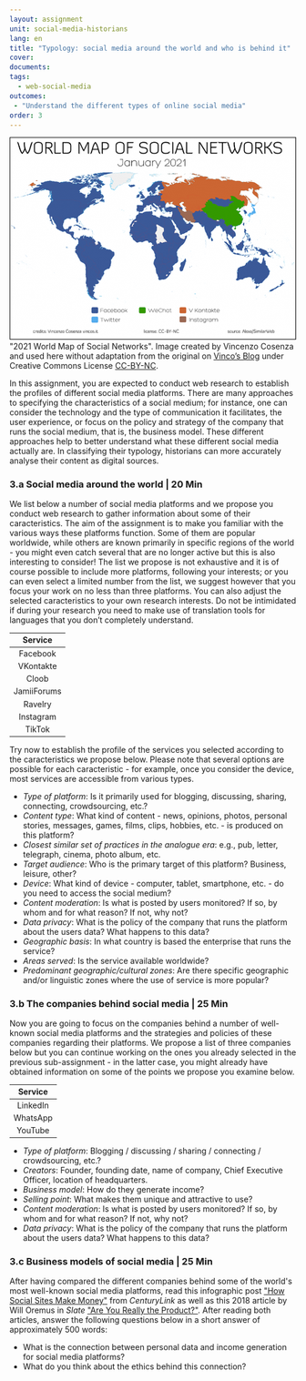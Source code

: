 ```yaml
---
layout: assignment
unit: social-media-historians
lang: en
title: "Typology: social media around the world and who is behind it"
cover:
documents:
tags:
  - web-social-media
outcomes:
 - "Understand the different types of online social media"
order: 3
---
```

![typology](../../assets/images/social-media/typology.png)
"2021 World Map of Social Networks". Image created by Vincenzo Cosenza and used here without adaptation from the original on [Vinco’s Blog](https://vincos.it/world-map-of-social-networks/) under Creative Commons License [CC-BY-NC](https://creativecommons.org/licenses/by-nc/2.0/).

In this assignment, you are expected to conduct web research to establish the profiles of different social media platforms. There are many approaches to specifying the characteristics of a social medium; for instance, one can consider the technology and the type of communication it facilitates, the user experience, or focus on the policy and strategy of the company that runs the social medium, that is, the business model. These different approaches help to better understand what these different social media actually are. In classifying their typology, historians can more accurately analyse their content as digital sources.


<!-- more -->
<!-- briefing-student -->

### 3.a Social media around the world | 20 Min

<!-- section-contents -->

We list below a number of social media platforms and we propose you conduct web research to gather information about some of their caracteristics. The aim of the assignment is to make you familiar with the various ways these platforms function. Some of them are popular worldwide, while others are known primarily in specific regions of the world - you might even catch several that are no longer active but this is also interesting to consider! The list we propose is not exhaustive and it is of course possible to include more platforms, following your interests; or you can even select a limited number from the list, we suggest however that you focus your work on no less than three platforms. You can also adjust the selected caracteristics to your own research interests. Do not be intimidated if during your research you need to make use of translation tools for languages that you don’t completely understand.


| Service |
|:--------:|
| Facebook	|
| VKontakte |
| Cloob |
| JamiiForums | 
| Ravelry | 
| Instagram |
| TikTok |

Try now to establish the profile of the services you selected according to the caracteristics we propose below. Please note that several options are possible for each caracteristic - for example, once you consider the device, most services are accessible from various types.  

- *Type of platform*: Is it primarily used for blogging, discussing, sharing, connecting, crowdsourcing, etc.?
- *Content type*: What kind of content - news, opinions, photos, personal stories, messages, games, films, clips, hobbies, etc. - is produced on this platform?
- *Closest similar set of practices in the analogue era*: e.g., pub, letter, telegraph, cinema, photo album, etc.
- *Target audience*: Who is the primary target of this platform? Business, leisure, other?
- *Device*: What kind of device - computer, tablet, smartphone, etc. - do you need to access the social medium?
- *Content moderation*: Is what is posted by users monitored? If so, by whom and for what reason? If not, why not?
- *Data privacy*: What is the policy of the company that runs the platform about the users data? What happens to this data?
- *Geographic basis*: In what country is based the enterprise that runs the service?   
- *Areas served*: Is the service available worldwide?   
- *Predominant geographic/cultural zones*: Are there specific geographic and/or linguistic zones where the use of service is more popular?  


<!-- section -->

### 3.b The companies behind social media | 25 Min
<!-- section-contents -->

Now you are going to focus on the companies behind a number of well-known social media platforms and the  strategies and policies of these companies regarding their platforms. We propose a list of three companies below but you can continue working on the ones you already selected in the previous sub-assignment - in the latter case, you might already have obtained information on some of the points we propose you examine below. 

| Service |  
|:--------:|
| LinkedIn |
| WhatsApp |
| YouTube |

- *Type of platform*: Blogging / discussing / sharing / connecting / crowdsourcing, etc.?
- *Creators*: Founder, founding date, name of company, Chief Executive Officer, location of headquarters.
- *Business model*: How do they generate income?
- *Selling point*: What makes them unique and attractive to use?
- *Content moderation*: Is what is posted by users monitored? If so, by whom and for what reason? If not, why not?
- *Data privacy*: What is the policy of the company that runs the platform about the users data? What happens to this data?

<!-- section -->

### 3.c Business models of social media | 25 Min
<!-- section-contents -->

After having compared the different companies behind some of the world's most well-known social media platforms, read this infographic post  ["How Social Sites Make Money"](https://www.getcenturylink.com/how-social-sites-make-money) from *CenturyLink* as well as this 2018 article by Will Oremus in *Slate* ["Are You Really the Product?"](https://slate.com/technology/2018/04/are-you-really-facebooks-product-the-history-of-a-dangerous-idea.html). After reading both articles, answer the following questions below in a short answer of approximately 500 words:
- What is the connection between personal data and income generation for social media platforms?
- What do you think about the ethics behind this connection?

<!-- briefing-teacher -->
